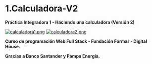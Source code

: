 # 1.Calculadora-V2
**Práctica Integradora 1 - Haciendo una calculadora (Versión 2)**

[![calculadora1.png](https://i.postimg.cc/XYtqppJ2/calculadora1.png)](https://postimg.cc/NK7BnGRT)
[![calculadora2.png](https://i.postimg.cc/c1TJfDCt/calculadora2.png)](https://postimg.cc/kD69mvx7)

**Curso de programación Web Full Stack - Fundación Formar - Digital House.**

**Gracias a Banco Santander y Pampa Energía.**

